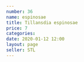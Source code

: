 ```yaml
---
number: 36
name: espinosae
title: Tillansdia espinosae
price: 7
categories: 
date: 2020-01-12 12:00
layout: page
seller: STL
---
```

